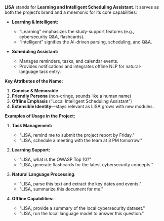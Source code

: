 **LISA** stands for **Learning and Intelligent Scheduling Assistant**. It serves as both the project’s brand and a mnemonic for its core capabilities:

- **Learning & Intelligent:**  
  - “Learning” emphasizes the study-support features (e.g., cybersecurity Q&A, flashcards).  
  - “Intelligent” signifies the AI-driven parsing, scheduling, and Q&A.  

- **Scheduling Assistant:**  
  - Manages reminders, tasks, and calendar events.  
  - Provides notifications and integrates offline NLP for natural-language task entry.

**Key Attributes of the Name:**

1. **Concise & Memorable**  
2. **Friendly Persona** (non-cringe, sounds like a human name)  
3. **Offline Emphasis** (“Local Intelligent Scheduling Assistant”)  
4. **Extensible Identity**—stays relevant as LISA grows with new modules.

**Examples of Usage in the Project:**

1. **Task Management:**  
   - "LISA, remind me to submit the project report by Friday."
   - "LISA, schedule a meeting with the team at 3 PM tomorrow."

2. **Learning Support:**  
   - "LISA, what is the OWASP Top 10?"
   - "LISA, generate flashcards for the latest cybersecurity concepts."

3. **Natural Language Processing:**  
   - "LISA, parse this text and extract the key dates and events."
   - "LISA, summarize this document for me."

4. **Offline Capabilities:**  
   - "LISA, provide a summary of the local cybersecurity dataset."
   - "LISA, run the local language model to answer this question."
